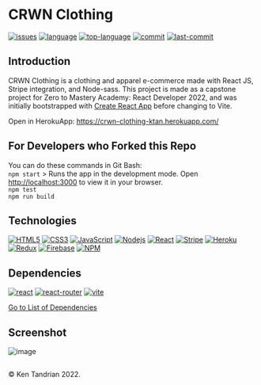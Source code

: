 # CRWN Clothing

[![issues](https://img.shields.io/github/issues/KenTandrian/crwn-clothing)](https://github.com/KenTandrian/crwn-clothing/issues)
[![language](https://img.shields.io/github/languages/count/KenTandrian/crwn-clothing)](https://github.com/KenTandrian/crwn-clothing/search?l=javascript)
[![top-language](https://img.shields.io/github/languages/top/KenTandrian/crwn-clothing)](https://github.com/KenTandrian/crwn-clothing/search?l=javascript)
[![commit](https://img.shields.io/github/commit-activity/m/KenTandrian/crwn-clothing)](https://github.com/KenTandrian/crwn-clothing/commits/main)
[![last-commit](https://img.shields.io/github/last-commit/KenTandrian/crwn-clothing)](https://github.com/KenTandrian/crwn-clothing/commits/main)

## Introduction

CRWN Clothing is a clothing and apparel e-commerce made with React JS, Stripe integration, and Node-sass.
This project is made as a capstone project for Zero to Mastery Academy: React Developer 2022, and was initially bootstrapped with [Create React App](https://github.com/facebook/create-react-app) before changing to Vite.

Open in HerokuApp: https://crwn-clothing-ktan.herokuapp.com/

## For Developers who Forked this Repo

You can do these commands in Git Bash:\
`npm start` > Runs the app in the development mode. Open [http://localhost:3000](http://localhost:3000) to view it in your browser.\
`npm test`\
`npm run build`

## Technologies

[![HTML5](https://img.shields.io/badge/-HTML5-black?style=for-the-badge&logo=html5&logoColor=orange)](https://github.com/KenTandrian?tab=repositories&language=html)
[![CSS3](https://img.shields.io/badge/-CSS3-black?style=for-the-badge&logo=css3&logoColor=blue)](https://github.com/KenTandrian?tab=repositories&language=css)
[![JavaScript](https://img.shields.io/badge/-JavaScript-black?style=for-the-badge&logo=javascript)](https://github.com/KenTandrian?tab=repositories&language=javascript)
[![Nodejs](https://img.shields.io/badge/-Nodejs-black?style=for-the-badge&logo=Node.js)](https://github.com/KenTandrian?tab=repositories&language=javascript)
[![React](https://img.shields.io/badge/-React-black?style=for-the-badge&logo=react)](https://github.com/KenTandrian?tab=repositories&language=javascript)
[![Stripe](https://img.shields.io/badge/-Stripe-black?style=for-the-badge&logo=Stripe)](https://github.com/KenTandrian?tab=repositories)
[![Heroku](https://img.shields.io/badge/-Heroku-black?style=for-the-badge&logo=heroku&logoColor=%23430098)](https://github.com/KenTandrian?tab=repositories)
[![Redux](https://img.shields.io/badge/-Redux-black?style=for-the-badge&logo=Redux&logoColor=%23593d88)](https://github.com/KenTandrian?tab=repositories&language=javascript)
[![Firebase](https://img.shields.io/badge/-Firebase-black?style=for-the-badge&logo=Firebase)](https://github.com/KenTandrian?tab=repositories)
[![NPM](https://img.shields.io/badge/NPM-%23000000.svg?style=for-the-badge&logo=npm)](https://github.com/KenTandrian?tab=repositories)

## Dependencies

<!-- [![firebase](https://img.shields.io/github/package-json/dependency-version/KenTandrian/crwn-clothing/firebase)](https://www.npmjs.com/package/firebase)
[![node-sass](https://img.shields.io/github/package-json/dependency-version/KenTandrian/crwn-clothing/node-sass)](https://www.npmjs.com/package/node-sass)
[![react](https://img.shields.io/github/package-json/dependency-version/KenTandrian/crwn-clothing/react)](https://www.npmjs.com/package/react)
[![react-redux](https://img.shields.io/github/package-json/dependency-version/KenTandrian/crwn-clothing/react-redux)](https://www.npmjs.com/package/react-redux)
[![react-router](https://img.shields.io/github/package-json/dependency-version/KenTandrian/crwn-clothing/react-router)](https://www.npmjs.com/package/react-router)
[![react-stripe-checkout](https://img.shields.io/github/package-json/dependency-version/KenTandrian/crwn-clothing/react-stripe-checkout)](https://www.npmjs.com/package/react-stripe-checkout)
[![redux](https://img.shields.io/github/package-json/dependency-version/KenTandrian/crwn-clothing/redux)](https://www.npmjs.com/package/redux)
[![redux-logger](https://img.shields.io/github/package-json/dependency-version/KenTandrian/crwn-clothing/redux-logger)](https://www.npmjs.com/package/redux-logger)
[![redux-persist](https://img.shields.io/github/package-json/dependency-version/KenTandrian/crwn-clothing/redux-persist)](https://www.npmjs.com/package/redux-persist)
[![reselect](https://img.shields.io/github/package-json/dependency-version/KenTandrian/crwn-clothing/reselect)](https://www.npmjs.com/package/reselect) -->

[![react](https://img.shields.io/github/package-json/dependency-version/KenTandrian/crwn-clothing/react)](https://www.npmjs.com/package/react)
[![react-router](https://img.shields.io/github/package-json/dependency-version/KenTandrian/crwn-clothing/react-router)](https://www.npmjs.com/package/react-router)
[![vite](https://img.shields.io/github/package-json/dependency-version/KenTandrian/crwn-clothing/dev/vite)](https://www.npmjs.com/package/vite)

[Go to List of Dependencies](https://github.com/KenTandrian/crwn-clothing/network/dependencies)

## Screenshot

![image](https://user-images.githubusercontent.com/60643640/153547421-4b9e964e-86e3-49db-9e35-4b51077c8cb5.png)

##

&#169; Ken Tandrian 2022.
